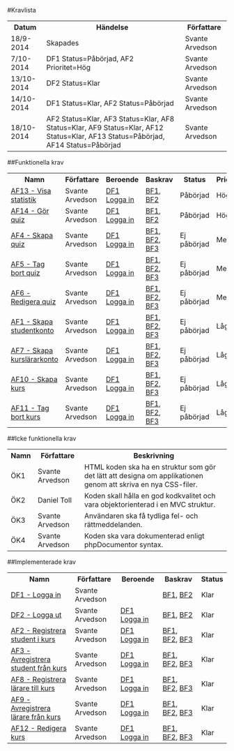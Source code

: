 #Kravlista
<table>
    <tr>
        <th>Datum</th>
        <th>Händelse</th>
        <th>Författare</th>
    </tr>
    <tr>
        <td>18/9-2014</td>
        <td>Skapades</td>
        <td>Svante Arvedson</td>
    </tr>
    <tr>
        <td>7/10-2014</td>
        <td>DF1 Status=Påbörjad, AF2 Prioritet=Hög</td>
        <td>Svante Arvedson</td>
    </tr>
    <tr>
        <td>13/10-2014</td>
        <td>DF2 Status=Klar</td>
        <td>Svante Arvedson</td>
    </tr>
    <tr>
        <td>14/10-2014</td>
        <td>DF1 Status=Klar, AF2 Status=Påbörjad</td>
        <td>Svante Arvedson</td>
    </tr>
    <tr>
        <td>18/10-2014</td>
        <td>AF2 Status=Klar, AF3 Status=Klar, AF8 Status=Klar, AF9 Status=Klar, AF12 Status=Klar, AF13 Status=Påbörjad, AF14 Status=Påbörjad</td>
        <td>Svante Arvedson</td>
    </tr>
</table>

##Funktionella krav
<table>
    <tr>
        <th>Namn</th>
        <th>Författare</th>
        <th>Beroende</th>
        <th>Baskrav</th>
        <th>Status</th>
        <th>Prioritet</th>
    </tr>
    <tr>
        <td><a href="Krav/AF13-Visa-statistik.md">AF13 - Visa statistik</a></td>
        <td>Svante Arvedson</td>
        <td><a href="Krav/DF1-Logga-in.md">DF1 Logga in</a></td>
        <td><a href="Vision.md#baskrav">BF1</a>, <a href="Vision.md#baskrav">BF2</a></td>
        <td>Påbörjad</td>
        <td>Hög</td>
    </tr>
    <tr>
        <td><a href="Krav/AF14-Gor-quiz.md">AF14 - Gör quiz</a></td>
        <td>Svante Arvedson</td>
        <td><a href="Krav/DF1-Logga-in.md">DF1 Logga in</a></td>
        <td><a href="Vision.md#baskrav">BF1</a>, <a href="Vision.md#baskrav">BF2</a></td>
        <td>Påbörjad</td>
        <td>Hög</td>
    </tr>
    <tr>
        <td><a href="Krav/AF4-Skapa-quiz.md">AF4 - Skapa quiz</a></td>
        <td>Svante Arvedson</td>
        <td><a href="Krav/DF1-Logga-in.md">DF1 Logga in</a></td>
        <td><a href="Vision.md#baskrav">BF1</a>, <a href="Vision.md#baskrav">BF2</a>, <a href="Vision.md#baskrav">BF3</a></td>
        <td>Ej påbörjad</td>
        <td>Medel</td>
    </tr>
    <tr>
        <td><a href="Krav/AF5-Tag-bort-quiz.md">AF5 - Tag bort quiz</a></td>
        <td>Svante Arvedson</td>
        <td><a href="Krav/DF1-Logga-in.md">DF1 Logga in</a></td>
        <td><a href="Vision.md#baskrav">BF1</a>, <a href="Vision.md#baskrav">BF2</a>, <a href="Vision.md#baskrav">BF3</a></td>
        <td>Ej påbörjad</td>
        <td>Medel</td>
    </tr>
    <tr>
        <td><a href="Krav/AF6-Redigera-quiz.md">AF6 - Redigera quiz</a></td>
        <td>Svante Arvedson</td>
        <td><a href="Krav/DF1-Logga-in.md">DF1 Logga in</a></td>
        <td><a href="Vision.md#baskrav">BF1</a>, <a href="Vision.md#baskrav">BF2</a>, <a href="Vision.md#baskrav">BF3</a></td>
        <td>Ej påbörjad</td>
        <td>Medel</td>
    </tr>
    <tr>
        <td><a href="Krav/AF1-Skapa-studentkonto.md">AF1 - Skapa studentkonto</a></td>
        <td>Svante Arvedson</td>
        <td><a href="Krav/DF1-Logga-in.md">DF1 Logga in</a></td>
        <td><a href="Vision.md#baskrav">BF1</a>, <a href="Vision.md#baskrav">BF2</a>, <a href="Vision.md#baskrav">BF3</a></td>
        <td>Ej påbörjad</td>
        <td>Låg</td>
    </tr>
    <tr>
        <td><a href="Krav/AF7-Skapa-kurslararkonto.md">AF7 - Skapa kurslärarkonto</a></td>
        <td>Svante Arvedson</td>
        <td><a href="Krav/DF1-Logga-in.md">DF1 Logga in</a></td>
        <td><a href="Vision.md#baskrav">BF1</a>, <a href="Vision.md#baskrav">BF2</a>, <a href="Vision.md#baskrav">BF3</a></td>
        <td>Ej påbörjad</td>
        <td>Låg</td>
    </tr>
    <tr>
        <td><a href="Krav/AF10-Skapa-kurs.md">AF10 - Skapa kurs</a></td>
        <td>Svante Arvedson</td>
        <td><a href="Krav/DF1-Logga-in.md">DF1 Logga in</a></td>
        <td><a href="Vision.md#baskrav">BF1</a>, <a href="Vision.md#baskrav">BF2</a>, <a href="Vision.md#baskrav">BF3</a></td>
        <td>Ej påbörjad</td>
        <td>Låg</td>
    </tr>
    <tr>
        <td><a href="Krav/AF11-Tag-bort-kurs.md">AF11 - Tag bort kurs</a></td>
        <td>Svante Arvedson</td>
        <td><a href="Krav/DF1-Logga-in.md">DF1 Logga in</a></td>
        <td><a href="Vision.md#baskrav">BF1</a>, <a href="Vision.md#baskrav">BF2</a>, <a href="Vision.md#baskrav">BF3</a></td>
        <td>Ej påbörjad</td>
        <td>Låg</td>
    </tr>
</table>

##Icke funktionella krav
<table>
    <tr>
        <th>Namn</th>
        <th>Författare</th>
        <th>Beskrivning</th>
    </tr>
    <tr>
        <td>ÖK1</td>
        <td>Svante Arvedson</td>
        <td>HTML koden ska ha en struktur som gör det lätt att designa om applikationen genom att skriva en nya CSS-filer.</td>
    </tr>
    <tr>
        <td>ÖK2</td>
        <td>Daniel Toll</td>
        <td>Koden skall hålla en god kodkvalitet och vara objektorienterad i en MVC struktur.</td>
    </tr>
    <tr>
        <td>ÖK3</td>
        <td>Svante Arvedson</td>
        <td>Användaren ska få tydliga fel- och rättmeddelanden.</td>
    </tr>
    <tr>
        <td>ÖK4</td>
        <td>Svante Arvedson</td>
        <td>Koden ska vara dokumenterad enligt phpDocumentor syntax.</td>
    </tr>
</table>

##Implementerade krav
<table>
    <tr>
        <th>Namn</th>
        <th>Författare</th>
        <th>Beroende</th>
        <th>Baskrav</th>
        <th>Status</th>
    </tr>
    <tr>
        <td><a href="Krav/DF1-Logga-in.md">DF1 - Logga in</a></td>
        <td>Svante Arvedson</td>
        <td></td>
        <td><a href="Vision.md#baskrav">BF1</a>, <a href="Vision.md#baskrav">BF2</a></td>
        <td>Klar</td>
    </tr>
    <tr>
        <td><a href="Krav/DF2-Logga-ut.md">DF2 - Logga ut</a></td>
        <td>Svante Arvedson</td>
        <td><a href="Krav/DF1-Logga-in.md">DF1 Logga in</a></td>
        <td><a href="Vision.md#baskrav">BF1</a>, <a href="Vision.md#baskrav">BF2</a></td>
        <td>Klar</td>
    </tr>
    <tr>
        <td><a href="Krav/AF2-Registrera-student-i-kurs.md">AF2 - Registrera student i kurs</a></td>
        <td>Svante Arvedson</td>
        <td><a href="Krav/DF1-Logga-in.md">DF1 Logga in</a></td>
        <td><a href="Vision.md#baskrav">BF1</a>, <a href="Vision.md#baskrav">BF2</a>, <a href="Vision.md#baskrav">BF3</a></td>
        <td>Klar</td>
    </tr>
    <tr>
        <td><a href="Krav/AF3-Avregistrera-student-fran-kurs.md">AF3 - Avregistrera student från kurs</a></td>
        <td>Svante Arvedson</td>
        <td><a href="Krav/DF1-Logga-in.md">DF1 Logga in</a></td>
        <td><a href="Vision.md#baskrav">BF1</a>, <a href="Vision.md#baskrav">BF2</a>, <a href="Vision.md#baskrav">BF3</a></td>
        <td>Klar</td>
    </tr>
    <tr>
        <td><a href="Krav/AF8-Registrera-larare-till-kurs.md">AF8 - Registrera lärare till kurs</a></td>
        <td>Svante Arvedson</td>
        <td><a href="Krav/DF1-Logga-in.md">DF1 Logga in</a></td>
        <td><a href="Vision.md#baskrav">BF1</a>, <a href="Vision.md#baskrav">BF2</a>, <a href="Vision.md#baskrav">BF3</a></td>
        <td>Klar</td>
    </tr>
    <tr>
        <td><a href="Krav/AF9-Avregistrera-larare-fran-kurs.md">AF9 - Avregistrera lärare från kurs</a></td>
        <td>Svante Arvedson</td>
        <td><a href="Krav/DF1-Logga-in.md">DF1 Logga in</a></td>
        <td><a href="Vision.md#baskrav">BF1</a>, <a href="Vision.md#baskrav">BF2</a>, <a href="Vision.md#baskrav">BF3</a></td>
        <td>Klar</td>
    </tr>
    <tr>
        <td><a href="Krav/AF12-Redigera-kurs.md">AF12 - Redigera kurs</a></td>
        <td>Svante Arvedson</td>
        <td><a href="Krav/DF1-Logga-in.md">DF1 Logga in</a></td>
        <td><a href="Vision.md#baskrav">BF1</a>, <a href="Vision.md#baskrav">BF2</a>, <a href="Vision.md#baskrav">BF3</a></td>
        <td>Klar</td>
    </tr>
</table>